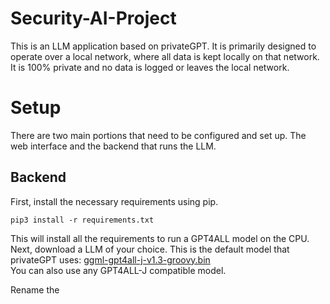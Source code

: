 # Security-AI-Project
 
This is an LLM application based on privateGPT. It is primarily designed to operate over a local network, where all data is kept locally on that network. It is 100% private and no data is logged or leaves the local network.

# Setup
There are two main portions that need to be configured and set up. The web interface and the backend that runs the LLM.

## Backend
First, install the necessary requirements using pip.
```shell
pip3 install -r requirements.txt
```
This will install all the requirements to run a GPT4ALL model on the CPU. 
Next, download a LLM of your choice. This is the default model that privateGPT uses: [ggml-gpt4all-j-v1.3-groovy.bin](https://gpt4all.io/models/ggml-gpt4all-j-v1.3-groovy.bin)  
You can also use any GPT4ALL-J compatible model.

Rename the 
